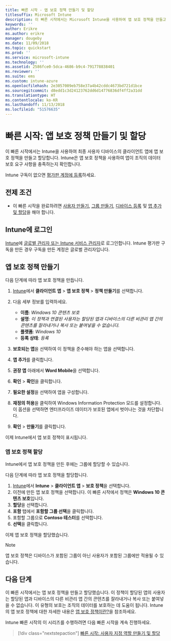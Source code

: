 ```yaml
---
title: 빠른 시작 - 앱 보호 정책 만들기 및 할당
titlesuffix: Microsoft Intune
description: 이 빠른 시작에서는 Microsoft Intune을 사용하여 앱 보호 정책을 만들고 할당 및 지정합니다.
keywords: ''
author: Erikre
ms.author: erikre
manager: dougeby
ms.date: 11/09/2018
ms.topic: quickstart
ms.prod: ''
ms.service: microsoft-intune
ms.technology: ''
ms.assetid: 2586fce0-5dca-4686-b9c4-791778838401
ms.reviewer: ''
ms.suite: ems
ms.custom: intune-azure
ms.openlocfilehash: 2e3057009eb758e37a4b42cddc4673bd721d1bce
ms.sourcegitcommit: d8edd1c3d24123762dd6d14776836df4ff2a31dd
ms.translationtype: HT
ms.contentlocale: ko-KR
ms.lasthandoff: 11/13/2018
ms.locfileid: "51576635"
---
```

# <a name="quickstart-create-and-assign-an-app-protection-policy"></a>빠른 시작: 앱 보호 정책 만들기 및 할당

이 빠른 시작에서는 Intune을 사용하여 최종 사용자 디바이스의 클라이언트 앱에 앱 보호 정책을 만들고 할당합니다. Intune은 앱 보호 정책을 사용하여 앱이 조직의 데이터 보호 요구 사항을 충족하는지 확인합니다.

Intune 구독이 없으면 [평가판 계정에 등록](free-trial-sign-up.md)하세요.

## <a name="prerequisites"></a>전제 조건

- 이 빠른 시작을 완료하려면 [사용자 만들기](quickstart-create-user.md), [그룹 만들기](quickstart-create-group.md), [디바이스 등록](quickstart-setup-auto-enrollment.md) 및 [앱 추가 및 할당](quickstart-add-assign-app.md)을 해야 합니다.

## <a name="sign-in-to-intune"></a>Intune에 로그인

[Intune](https://aka.ms/intuneportal)에 [글로벌 관리자 또는 Intune 서비스 관리자](users-add.md#types-of-administrators)로 로그인합니다. Intune 평가판 구독을 만든 경우 구독을 만든 계정은 글로벌 관리자입니다.

## <a name="create-an-app-protection-policy"></a>앱 보호 정책 만들기

다음 단계에 따라 앱 보호 정책을 만듭니다.

1. [Intune](https://aka.ms/intuneportal)에서 **클라이언트 앱** > **앱 보호 정책** > **정책 만들기**를 선택합니다. 
2. 다음 세부 정보를 입력하세요. 

    - **이름**: *Windows 10 콘텐츠 보호*
    - **설명**: *이 정책과 연결된 사용자는 할당된 앱과 디바이스의 다른 비관리 앱 간의 콘텐츠를 잘라내거나 복사 또는 붙여넣을 수 없습니다.*
    - **플랫폼**: *Windows 10*
    - **등록 상태**: *등록*

3. **보호되는 앱**을 선택하여 이 정책을 준수해야 하는 앱을 선택합니다.
4. **앱 추가**를 클릭합니다.
5. **권장 앱** 아래에서 **Word Mobile**을 선택합니다.
5. **확인** > **확인**을 클릭합니다. 
6. **필요한 설정**을 선택하여 앱을 구성합니다.
7. **재정의 허용**을 클릭하여 Windows Information Protection 모드를 설정합니다. 이 옵션을 선택하면 엔터프라이즈 데이터가 보호된 앱에서 벗어나는 것을 차단합니다.
8. **확인** > **만들기**를 클릭합니다.

이제 Intune에서 앱 보호 정책이 표시됩니다.

### <a name="assign-the-app-protection-policy"></a>앱 보호 정책 할당

Intune에서 앱 보호 정책을 만든 후에는 그룹에 할당할 수 있습니다. 

다음 단계에 따라 앱 보호 정책을 할당합니다.

1.  [Intune](https://aka.ms/intuneportal)에서 **Intune** > **클라이언트 앱** > **보호 정책**을 선택합니다. 
2.  이전에 만든 앱 보호 정책을 선택합니다. 이 빠른 시작에서 정책은 **Windows 10 콘텐츠 보호**입니다.
3.  **할당**을 선택합니다.
4.  **포함** 탭에서 **포함할 그룹 선택**을 클릭합니다.
5.  포함할 그룹으로 **Contoso 테스터**를 선택합니다.
6.  **선택**을 클릭합니다. 

이제 앱 보호 정책을 할당했습니다.

> [!NOTE]
> 앱 보호 정책은 디바이스가 포함된 그룹이 아닌 사용자가 포함된 그룹에만 적용될 수 있습니다.

## <a name="next-steps"></a>다음 단계

이 빠른 시작에서는 앱 보호 정책을 만들고 할당했습니다. 이 정책이 할당된 앱의 사용자는 할당된 앱과 디바이스의 다른 비관리 앱 간의 콘텐츠를 잘라내거나 복사 또는 붙여넣을 수 없습니다. 이 유형의 보호는 조직의 데이터를 보호하는 데 도움이 됩니다. Intune의 앱 보호 정책에 대한 자세한 내용은 [앱 보호 정책이란?](app-protection-policy.md)을 참조하세요.

Intune 빠른 시작의 이 시리즈를 수행하려면 다음 빠른 시작을 계속 진행하세요.

> [!div class="nextstepaction"]
> [빠른 시작: 사용자 지정 역할 만들기 및 할당](quickstart-create-custom-role.md)
